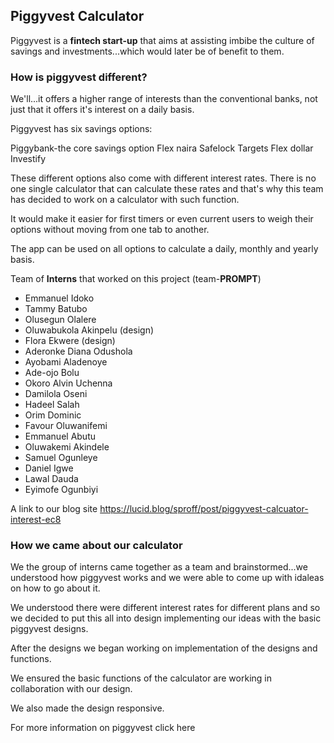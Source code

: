 ## Piggyvest Calculator

Piggyvest  is a **fintech start-up** that aims at assisting imbibe the culture of savings and investments...which would later be of benefit to them.

### How is piggyvest different?

We'll...it offers a higher range of interests than the conventional banks, not just that it offers it's interest on a daily basis.

Piggyvest has six savings options:

Piggybank-the core savings option
Flex naira
Safelock
Targets
Flex dollar
Investify

These different options also come with different interest rates. There is no one single calculator that can calculate these rates and that's why this team has decided to work on a calculator with such function.

It would make it easier for first timers or even current users to weigh their options without moving from one tab to another.

The app can be used on all options to calculate a daily, monthly and yearly basis.

Team of **Interns** that worked on this project (team-**PROMPT**)

* Emmanuel Idoko
* Tammy Batubo
* Olusegun Olalere
* Oluwabukola Akinpelu (design)
* Flora Ekwere (design)
* Aderonke Diana Odushola
* Ayobami Aladenoye
* Ade-ojo Bolu
* Okoro Alvin Uchenna
* Damilola Oseni
* Hadeel Salah
* Orim Dominic
* Favour Oluwanifemi
* Emmanuel Abutu
* Oluwakemi Akindele
* Samuel Ogunleye
* Daniel Igwe
* Lawal Dauda 
* Eyimofe Ogunbiyi

A link to our blog site https://lucid.blog/sproff/post/piggyvest-calcuator-interest-ec8

### How we came about our calculator

We the group of interns came together as a team and brainstormed...we understood how piggyvest works and we were able to come up with idaleas on how to go about it. 

We understood there were different interest rates for different plans and so we decided to put this all into design implementing our ideas with the basic piggyvest designs.

After the designs we began working on implementation of the designs and functions.

We ensured the basic functions of the calculator are working in collaboration with our design.

We also made the design responsive.

For more information on piggyvest click here
